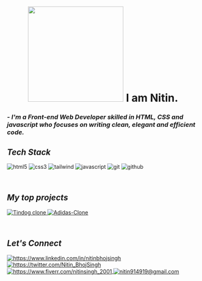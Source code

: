 <!----------------------------------- Heading Section ------------------------------------>

<!-- <img src="https://i.ibb.co/8BnHq4T/hello.gif" width="90" -->
<h1 align="center">
    <img src="https://i.ibb.co/QY4xcSS/akirambow-smile-person.gif" width="250">
    I am Nitin.
</h1>

<!----------------------------------- About Section ------------------------------------>

<h3>
    <i>- I'm a Front-end Web Developer skilled in HTML, CSS and javascript who focuses on writing clean, elegant and efficient code.</i>
</h3>

<!-- <h3>
    <i>- Currently working at Kyndryl as a Full Stack Developer</i>
</h3>
<br> -->

<!----------------------------------- Profile View Section ------------------------------------>

<!-- <p align="left">
    <a href="https://github.com/m-sehrawat">
        <img src="https://komarev.com/ghpvc/?username=m-sehrawat&label=Profile%20views&color=0e75b6&style=flat" alt="m-sehrawat" />
    </a>
    <a href="https://github.com/m-sehrawat?tab=followers">
        <img src="https://img.shields.io/github/followers/m-sehrawat?label=Followers&style=social" alt="followers-count">
    </a>
</p>
<br> -->

<!----------------------------------- Tech Stack Section ------------------------------------>

<h2><i>Tech Stack</i></h2>

<p>
    <img src="https://img.shields.io/badge/HTML5-E34F26?style=for-the-badge&logo=html5&logoColor=white" alt="html5" />
    <img src="https://img.shields.io/badge/CSS3-1572B6?style=for-the-badge&logo=css3&logoColor=white" alt="css3" />
    <!-- <img src="https://img.shields.io/badge/Bootstrap-563D7C?style=for-the-badge&logo=bootstrap&logoColor=white" alt="bootstrap" /> -->
    <img src="https://img.shields.io/badge/Tailwind_CSS-38B2AC?style=for-the-badge&logo=tailwind-css&logoColor=white" alt="tailwind" />
    <img src="https://img.shields.io/badge/JavaScript-323330?style=for-the-badge&logo=javascript&logoColor=F7DF1E" alt="javascript" />
    <!-- <img src="https://img.shields.io/badge/Node.js-339933?style=for-the-badge&logo=nodedotjs&logoColor=white" alt="nodejs" /> -->
    <!-- <img src="https://img.shields.io/badge/Express.js-000000?style=for-the-badge&logo=express&logoColor=white" alt="expressjs" /> -->
    <!-- <img src="https://img.shields.io/badge/MongoDB-4EA94B?style=for-the-badge&logo=mongodb&logoColor=white" alt="mongodb" /> -->
    <!-- <img src="https://img.shields.io/badge/npm-CB3837?style=for-the-badge&logo=npm&logoColor=white" alt="npm" /> -->
    <!-- <img src="https://img.shields.io/badge/Postman-FF6C37?style=for-the-badge&logo=Postman&logoColor=white" alt="postman" /> -->
    <img src="https://img.shields.io/badge/Git-f44d27?style=for-the-badge&logo=git&logoColor=white" alt="git" />
    <img src="https://img.shields.io/badge/GitHub-100000?style=for-the-badge&logo=github&logoColor=white" alt="github" />
    <!-- <img src="https://img.shields.io/badge/React-20232A?style=for-the-badge&logo=react&logoColor=61DAFB" alt="reactjs" /> -->
    <!-- <img src="https://img.shields.io/badge/Redux-593D88?style=for-the-badge&logo=redux&logoColor=white" alt="redux" />
    <img src="https://img.shields.io/badge/Material%20UI-007FFF?style=for-the-badge&logo=mui&logoColor=white" alt="material-ui" />
    <img src="https://img.shields.io/badge/Chakra%20UI-3bc7bd?style=for-the-badge&logo=chakraui&logoColor=white" alt="chakra-ui" />
    <img src="https://img.shields.io/badge/styled--components-DB7093?style=for-the-badge&logo=styled-components&logoColor=white" alt="styled-components" /> -->
</p>
<br>

<!----------------------------------- Project Section ------------------------------------>

<h2><i>My top projects</i></h2>

<p align="left">
    <a href="https://github.com/Nitinbhojsingh/TinDog" target="blank">
        <img src="https://img.shields.io/static/v1?style=for-the-badge&message=Tindog&color=FFFFFF&logo=tinder&logocolor=FF6B6B&label=" alt="Tindog clone" />
    </a>
    <a href="https://github.com/Nitinbhojsingh/50-Projects" target="blank">
        <img src="https://img.shields.io/static/v1?style=for-the-badge&message=50 Project&color=FCE70&logo=CodeProject&logoColor=000&label=" alt="Adidas-Clone" />
    </a>
</p>
<br>

<!----------------------------------- Social Media Links Section ------------------------------------>

<h2><i>Let's Connect</i></h2>

<p align="left">
    <a href="https://www.linkedin.com/in/nitinbhojsingh">
        <img align="center" src="https://img.shields.io/badge/LinkedIn-0077B5?style=for-the-badge&logo=linkedin&logoColor=white" alt="https://www.linkedin.com/in/nitinbhojsingh" />
    </a>
    <a href="https://twitter.com/Nitin_BhojSingh">
        <img align="center" src="https://img.shields.io/badge/Twitter-1DA1F2?style=for-the-badge&logo=twitter&logoColor=white" alt="https://twitter.com/Nitin_BhojSingh" />
    </a>
     <a href="https://www.fiverr.com/nitinsingh_2001">
        <img align="center" src="https://img.shields.io/badge/Fiverr-A8E890?style=for-the-badge&logo=fiverr&logoColor=black" alt="https://www.fiverr.com/nitinsingh_2001" />
    </a>
    <a title="nitin914919@gmail.com" href="mailto:nitin914919@gmail.com">
        <img align="center" src="https://img.shields.io/badge/Gmail-D14836?style=for-the-badge&logo=gmail&logoColor=white" alt="nitin914919@gmail.com" />
    </a>
</p>
<br>
